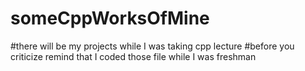 # someCppWorksOfMine
#there will be my projects while I was taking cpp lecture
#before you criticize remind that I coded those file while I was freshman

